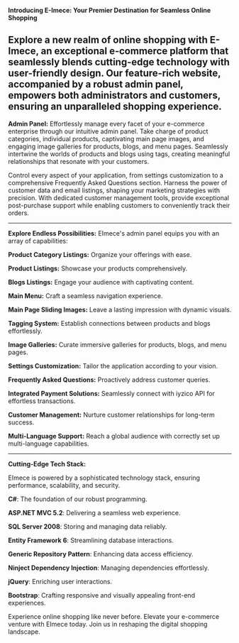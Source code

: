 **Introducing E-Imece: Your Premier Destination for Seamless Online Shopping**

Explore a new realm of online shopping with E-Imece, an exceptional e-commerce platform that seamlessly blends cutting-edge technology with user-friendly design. Our feature-rich website, accompanied by a robust admin panel, empowers both administrators and customers, ensuring an unparalleled shopping experience.
-------------------------------------------------------------------------------------------------------------------------------------------------

**Admin Panel:**
Effortlessly manage every facet of your e-commerce enterprise through our intuitive admin panel. Take charge of product categories, individual products, captivating main page images, and engaging image galleries for products, blogs, and menu pages. Seamlessly intertwine the worlds of products and blogs using tags, creating meaningful relationships that resonate with your customers. 

Control every aspect of your application, from settings customization to a comprehensive Frequently Asked Questions section. Harness the power of customer data and email listings, shaping your marketing strategies with precision. With dedicated customer management tools, provide exceptional post-purchase support while enabling customers to conveniently track their orders.

------------------------------------------------------------------------------------------------------------------

**Explore Endless Possibilities:**
EImece's admin panel equips you with an array of capabilities:

**Product Category Listings:** Organize your offerings with ease.

**Product Listings:** Showcase your products comprehensively.

**Blogs Listings:** Engage your audience with captivating content.

**Main Menu:** Craft a seamless navigation experience.

**Main Page Sliding Images:** Leave a lasting impression with dynamic visuals.

**Tagging System:** Establish connections between products and blogs effortlessly.

**Image Galleries:** Curate immersive galleries for products, blogs, and menu pages.

**Settings Customization:** Tailor the application according to your vision.

**Frequently Asked Questions:** Proactively address customer queries.

**Integrated Payment Solutions:** Seamlessly connect with iyzico API for effortless transactions.

**Customer Management:** Nurture customer relationships for long-term success.

**Multi-Language Support:** Reach a global audience with correctly set up multi-language capabilities.

-------------------------------------------------------------------------------------------------------------------------------------------------



**Cutting-Edge Tech Stack:**

EImece is powered by a sophisticated technology stack, ensuring performance, scalability, and security.

**C#**: The foundation of our robust programming.

**ASP.NET MVC 5.2**: Delivering a seamless web experience.

**SQL Server 2008**: Storing and managing data reliably.

**Entity Framework 6**: Streamlining database interactions.

**Generic Repository Pattern**: Enhancing data access efficiency.

**Ninject Dependency Injection**: Managing dependencies effortlessly.

**jQuery**: Enriching user interactions.

**Bootstrap**: Crafting responsive and visually appealing front-end experiences.

Experience online shopping like never before. Elevate your e-commerce venture with EImece today. Join us in reshaping the digital shopping landscape.





